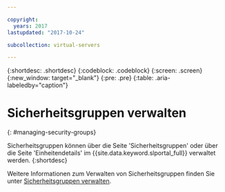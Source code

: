 ```yaml
---

copyright:
  years: 2017
lastupdated: "2017-10-24"

subcollection: virtual-servers

---
```


{:shortdesc: .shortdesc}
{:codeblock: .codeblock}
{:screen: .screen}
{:new_window: target="_blank"}
{:pre: .pre}
{:table: .aria-labeledby="caption"}


# Sicherheitsgruppen verwalten
{: #managing-security-groups}

Sicherheitsgruppen können über die Seite 'Sicherheitsgruppen' oder über die Seite 'Einheitendetails' im {{site.data.keyword.slportal_full}} verwaltet werden.
{:shortdesc}

Weitere Informationen zum Verwalten von Sicherheitsgruppen finden Sie unter [Sicherheitsgruppen verwalten](/docs/infrastructure/security-groups?topic=security-groups-managing-sg).
